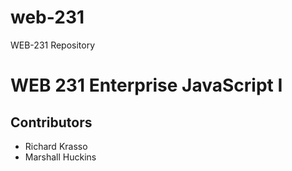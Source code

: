 # web-231
WEB-231 Repository

<h1>WEB 231 Enterprise JavaScript I</h1>
<h2>Contributors</h2>

<ul>
    <li>Richard Krasso</li>
    <li>Marshall Huckins</li>
</ul>